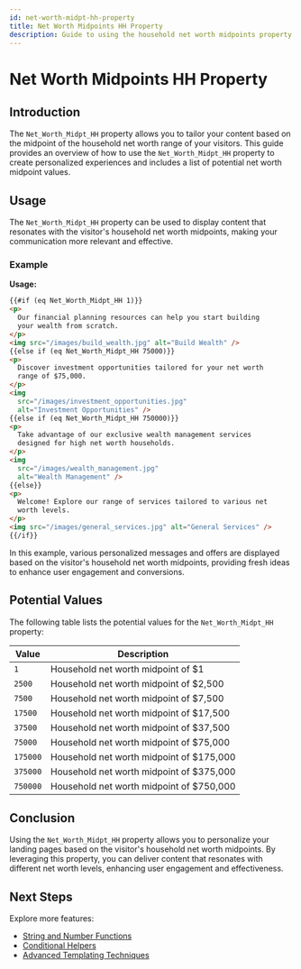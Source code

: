 ```yaml
---
id: net-worth-midpt-hh-property
title: Net Worth Midpoints HH Property
description: Guide to using the household net worth midpoints property
---
```


# Net Worth Midpoints HH Property

## Introduction

The `Net_Worth_Midpt_HH` property allows you to tailor your content based on the midpoint of the household net worth range of your visitors. This guide provides an overview of how to use the `Net_Worth_Midpt_HH` property to create personalized experiences and includes a list of potential net worth midpoint values.

## Usage

The `Net_Worth_Midpt_HH` property can be used to display content that resonates with the visitor's household net worth midpoints, making your communication more relevant and effective.

### Example

**Usage:**

```html
{{#if (eq Net_Worth_Midpt_HH 1)}}
<p>
  Our financial planning resources can help you start building
  your wealth from scratch.
</p>
<img src="/images/build_wealth.jpg" alt="Build Wealth" />
{{else if (eq Net_Worth_Midpt_HH 75000)}}
<p>
  Discover investment opportunities tailored for your net worth
  range of $75,000.
</p>
<img
  src="/images/investment_opportunities.jpg"
  alt="Investment Opportunities" />
{{else if (eq Net_Worth_Midpt_HH 750000)}}
<p>
  Take advantage of our exclusive wealth management services
  designed for high net worth households.
</p>
<img
  src="/images/wealth_management.jpg"
  alt="Wealth Management" />
{{else}}
<p>
  Welcome! Explore our range of services tailored to various net
  worth levels.
</p>
<img src="/images/general_services.jpg" alt="General Services" />
{{/if}}
```

In this example, various personalized messages and offers are displayed based on the visitor's household net worth midpoints, providing fresh ideas to enhance user engagement and conversions.

## Potential Values

The following table lists the potential values for the `Net_Worth_Midpt_HH` property:

| Value    | Description                              |
| -------- | ---------------------------------------- |
| `1`      | Household net worth midpoint of $1       |
| `2500`   | Household net worth midpoint of $2,500   |
| `7500`   | Household net worth midpoint of $7,500   |
| `17500`  | Household net worth midpoint of $17,500  |
| `37500`  | Household net worth midpoint of $37,500  |
| `75000`  | Household net worth midpoint of $75,000  |
| `175000` | Household net worth midpoint of $175,000 |
| `375000` | Household net worth midpoint of $375,000 |
| `750000` | Household net worth midpoint of $750,000 |

## Conclusion

Using the `Net_Worth_Midpt_HH` property allows you to personalize your landing pages based on the visitor's household net worth midpoints. By leveraging this property, you can deliver content that resonates with different net worth levels, enhancing user engagement and effectiveness.

## Next Steps

Explore more features:

- [String and Number Functions](/docs/personalization/hero-string-number-functions)
- [Conditional Helpers](/docs/personalization/hero-conditional-helpers)
- [Advanced Templating Techniques](/docs/personalization/hero-advanced-techniques)
